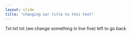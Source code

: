 ```yaml
---
layout: slide 
title: "changing our title to this text"
---
```

Txt txt txt (we change something in live five)
left to go back 